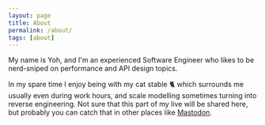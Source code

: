 ```yaml
---
layout: page
title: About
permalink: /about/
tags: [about]
---
```


My name is Yoh, and I'm an experienced Software Engineer who likes to be nerd-sniped on performance and API design topics.

In my spare time I enjoy being with my cat stable 🐈 which surrounds me usually even during work hours, and scale modelling sometimes turning into reverse engineering. Not sure that this part of my live will be shared here, but probably you can catch that in other places like [Mastodon](https://hachyderm.io/@yoh).
